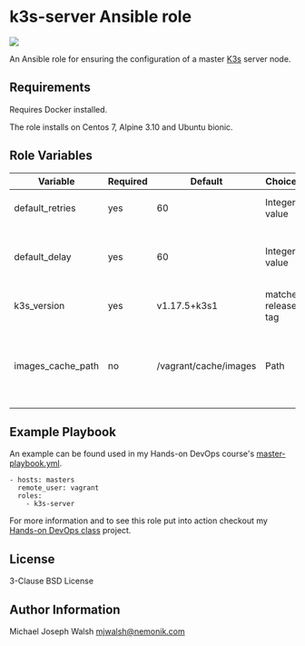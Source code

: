 # k3s-server Ansible role

![](https://github.com/nemonik/k3s-server-role/workflows/Basic%20role%20syntax%20check/badge.svg)

An Ansible role for ensuring the configuration of a master [K3s](https://k3s.io/) server node.

## Requirements

Requires Docker installed.

The role installs on Centos 7, Alpine 3.10 and Ubuntu bionic.

## Role Variables

| Variable                | Required | Default               | Choices             | Comments                                         |
|-------------------------|----------|-----------------------|---------------------|--------------------------------------------------|
| default_retries         | yes      | 60                    | Integer value       | default number of retries                        |
| default_delay           | yes      | 60                    | Integer value       | default delay in seconds between retries         |
| k3s_version             | yes      | v1.17.5+k3s1          | matches release tag | k3s version to install                           |
| images_cache_path       | no       | /vagrant/cache/images | Path                | Path to folder used to cache saved Docker images |            

## Example Playbook

An example can be found used in my Hands-on DevOps course's [master-playbook.yml](https://github.com/nemonik/hands-on-DevOps/blob/master/ansible/master-playbook.yml).

```
- hosts: masters
  remote_user: vagrant
  roles:
    - k3s-server
```

For more information and to see this role put into action checkout my [Hands-on DevOps class](https://github.com/nemonik/hands-on-DevOps) project.

## License

3-Clause BSD License

## Author Information

Michael Joseph Walsh <mjwalsh@nemonik.com>
